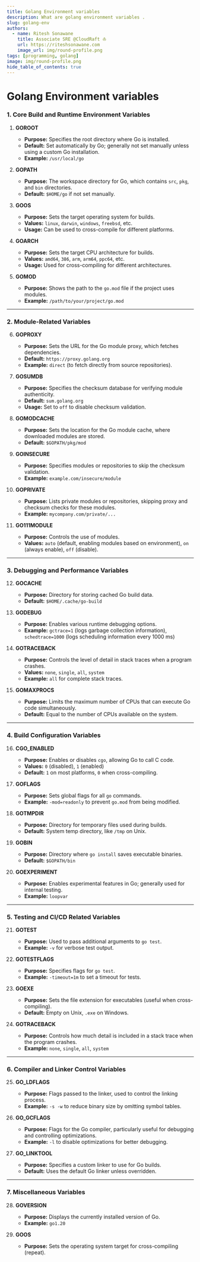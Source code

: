 ```yaml
---
title: Golang Environment variables
description: What are golang environment variables .
slug: golang-env
authors:
  - name: Ritesh Sonawane
    title: Associate SRE @CloudRaft ⛵
    url: https://riteshsonawane.com
    image_url: img/round-profile.png
tags: [programming, golang]
image: img/round-profile.png
hide_table_of_contents: true
---
```


# Golang Environment variables

### **1. Core Build and Runtime Environment Variables**

1. **GOROOT**
   - **Purpose:** Specifies the root directory where Go is installed.
   - **Default:** Set automatically by Go; generally not set manually unless using a custom Go installation.
   - **Example:** `/usr/local/go`

2. **GOPATH**
   - **Purpose:** The workspace directory for Go, which contains `src`, `pkg`, and `bin` directories.
   - **Default:** `$HOME/go` if not set manually.

3. **GOOS**
   - **Purpose:** Sets the target operating system for builds.
   - **Values:** `linux`, `darwin`, `windows`, `freebsd`, etc.
   - **Usage:** Can be used to cross-compile for different platforms.

4. **GOARCH**
   - **Purpose:** Sets the target CPU architecture for builds.
   - **Values:** `amd64`, `386`, `arm`, `arm64`, `ppc64`, etc.
   - **Usage:** Used for cross-compiling for different architectures.

5. **GOMOD**
   - **Purpose:** Shows the path to the `go.mod` file if the project uses modules.
   - **Example:** `/path/to/your/project/go.mod`

---

### **2. Module-Related Variables**

6. **GOPROXY**
   - **Purpose:** Sets the URL for the Go module proxy, which fetches dependencies.
   - **Default:** `https://proxy.golang.org`
   - **Example:** `direct` (to fetch directly from source repositories).

7. **GOSUMDB**
   - **Purpose:** Specifies the checksum database for verifying module authenticity.
   - **Default:** `sum.golang.org`
   - **Usage:** Set to `off` to disable checksum validation.

8. **GOMODCACHE**
   - **Purpose:** Sets the location for the Go module cache, where downloaded modules are stored.
   - **Default:** `$GOPATH/pkg/mod`

9. **GOINSECURE**
   - **Purpose:** Specifies modules or repositories to skip the checksum validation.
   - **Example:** `example.com/insecure/module`

10. **GOPRIVATE**
    - **Purpose:** Lists private modules or repositories, skipping proxy and checksum checks for these modules.
    - **Example:** `mycompany.com/private/...`

11. **GO111MODULE**
    - **Purpose:** Controls the use of modules.
    - **Values:** `auto` (default, enabling modules based on environment), `on` (always enable), `off` (disable).

---

### **3. Debugging and Performance Variables**

12. **GOCACHE**
    - **Purpose:** Directory for storing cached Go build data.
    - **Default:** `$HOME/.cache/go-build`

13. **GODEBUG**
    - **Purpose:** Enables various runtime debugging options.
    - **Example:** `gctrace=1` (logs garbage collection information), `schedtrace=1000` (logs scheduling information every 1000 ms)

14. **GOTRACEBACK**
    - **Purpose:** Controls the level of detail in stack traces when a program crashes.
    - **Values:** `none`, `single`, `all`, `system`
    - **Example:** `all` for complete stack traces.

15. **GOMAXPROCS**
    - **Purpose:** Limits the maximum number of CPUs that can execute Go code simultaneously.
    - **Default:** Equal to the number of CPUs available on the system.

---

### **4. Build Configuration Variables**

16. **CGO_ENABLED**
    - **Purpose:** Enables or disables `cgo`, allowing Go to call C code.
    - **Values:** `0` (disabled), `1` (enabled)
    - **Default:** `1` on most platforms, `0` when cross-compiling.

17. **GOFLAGS**
    - **Purpose:** Sets global flags for all `go` commands.
    - **Example:** `-mod=readonly` to prevent `go.mod` from being modified.

18. **GOTMPDIR**
    - **Purpose:** Directory for temporary files used during builds.
    - **Default:** System temp directory, like `/tmp` on Unix.

19. **GOBIN**
    - **Purpose:** Directory where `go install` saves executable binaries.
    - **Default:** `$GOPATH/bin`

20. **GOEXPERIMENT**
    - **Purpose:** Enables experimental features in Go; generally used for internal testing.
    - **Example:** `loopvar`

---

### **5. Testing and CI/CD Related Variables**

21. **GOTEST**
    - **Purpose:** Used to pass additional arguments to `go test`.
    - **Example:** `-v` for verbose test output.

22. **GOTESTFLAGS**
    - **Purpose:** Specifies flags for `go test`.
    - **Example:** `-timeout=1m` to set a timeout for tests.

23. **GOEXE**
    - **Purpose:** Sets the file extension for executables (useful when cross-compiling).
    - **Default:** Empty on Unix, `.exe` on Windows.

24. **GOTRACEBACK**
    - **Purpose:** Controls how much detail is included in a stack trace when the program crashes.
    - **Example:** `none`, `single`, `all`, `system`

---

### **6. Compiler and Linker Control Variables**

25. **GO_LDFLAGS**
    - **Purpose:** Flags passed to the linker, used to control the linking process.
    - **Example:** `-s -w` to reduce binary size by omitting symbol tables.

26. **GO_GCFLAGS**
    - **Purpose:** Flags for the Go compiler, particularly useful for debugging and controlling optimizations.
    - **Example:** `-l` to disable optimizations for better debugging.

27. **GO_LINKTOOL**
    - **Purpose:** Specifies a custom linker to use for Go builds.
    - **Default:** Uses the default Go linker unless overridden.

---

### **7. Miscellaneous Variables**

28. **GOVERSION**
    - **Purpose:** Displays the currently installed version of Go.
    - **Example:** `go1.20`

29. **GOOS**
    - **Purpose:** Sets the operating system target for cross-compiling (repeat).

